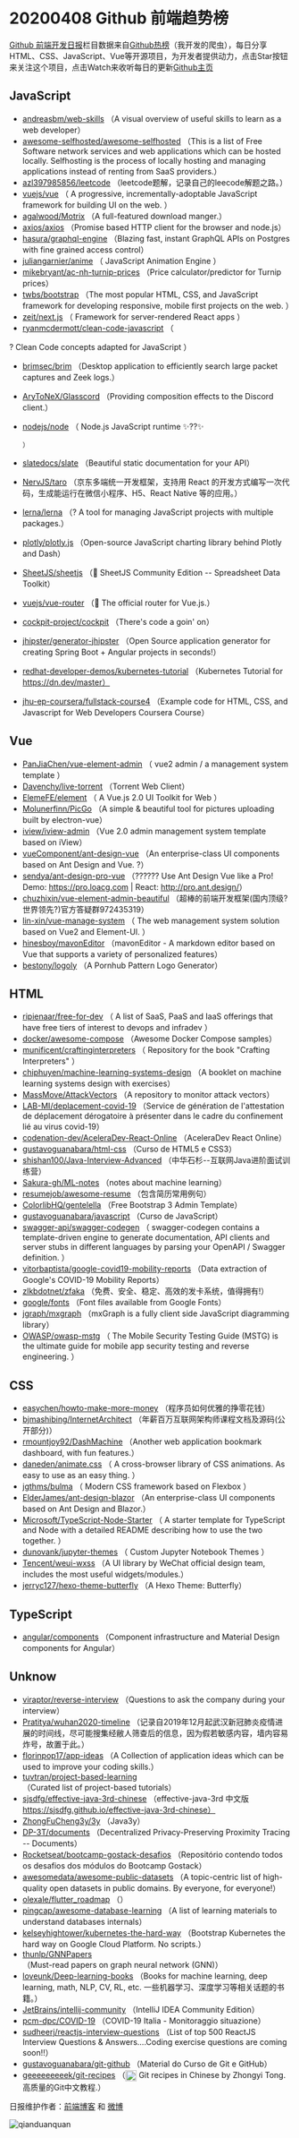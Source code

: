 # 20200408 Github 前端趋势榜

[Github 前端开发日报](https://qdkfweb.cn/c/news)栏目数据来自[Github热榜](https://github.qdkfweb.cn/)（我开发的爬虫），每日分享HTML、CSS、JavaScript、Vue等开源项目，为开发者提供动力，点击Star按钮来关注这个项目，点击Watch来收听每日的更新[Github主页](https://github.com/kujian/githubTrending)
## JavaScript

* [andreasbm/web-skills](https://github.com/andreasbm/web-skills) （A visual overview of useful skills to learn as a web developer）
* [awesome-selfhosted/awesome-selfhosted](https://github.com/awesome-selfhosted/awesome-selfhosted) （This is a list of Free Software network services and web applications which can be hosted locally. Selfhosting is the process of locally hosting and managing applications instead of renting from SaaS providers.）
* [azl397985856/leetcode](https://github.com/azl397985856/leetcode) （leetcode题解，记录自己的leecode解题之路。）
* [vuejs/vue](https://github.com/vuejs/vue) （
        A progressive, incrementally-adoptable JavaScript framework for building UI on the web.
      ）
* [agalwood/Motrix](https://github.com/agalwood/Motrix) （A full-featured download manger.）
* [axios/axios](https://github.com/axios/axios) （Promise based HTTP client for the browser and node.js）
* [hasura/graphql-engine](https://github.com/hasura/graphql-engine) （Blazing fast, instant GraphQL APIs on Postgres with fine grained access control）
* [juliangarnier/anime](https://github.com/juliangarnier/anime) （
        JavaScript Animation Engine
      ）
* [mikebryant/ac-nh-turnip-prices](https://github.com/mikebryant/ac-nh-turnip-prices) （Price calculator/predictor for Turnip prices）
* [twbs/bootstrap](https://github.com/twbs/bootstrap) （The most popular HTML, CSS, and JavaScript framework for developing responsive, mobile first projects on the web.
      ）
* [zeit/next.js](https://github.com/zeit/next.js) （
        Framework for server-rendered React apps
      ）
* [ryanmcdermott/clean-code-javascript](https://github.com/ryanmcdermott/clean-code-javascript) （
        
? Clean Code concepts adapted for JavaScript
      ）
* [brimsec/brim](https://github.com/brimsec/brim) （Desktop application to efficiently search large packet captures and Zeek logs.）
* [AryToNeX/Glasscord](https://github.com/AryToNeX/Glasscord) （Providing composition effects to the Discord client.）
* [nodejs/node](https://github.com/nodejs/node) （
        Node.js JavaScript runtime ✨??✨

      ）
* [slatedocs/slate](https://github.com/slatedocs/slate) （Beautiful static documentation for your API）
* [NervJS/taro](https://github.com/NervJS/taro) （京东多端统一开发框架，支持用 React 的开发方式编写一次代码，生成能运行在微信小程序、H5、React Native 等的应用。）
* [lerna/lerna](https://github.com/lerna/lerna) （? A tool for managing JavaScript projects with multiple packages.）
* [plotly/plotly.js](https://github.com/plotly/plotly.js) （Open-source JavaScript charting library behind Plotly and Dash）
* [SheetJS/sheetjs](https://github.com/SheetJS/sheetjs) （&#x1f4d7; SheetJS Community Edition -- Spreadsheet Data Toolkit）
* [vuejs/vue-router](https://github.com/vuejs/vue-router) （&#x1f6a6; The official router for Vue.js.）
* [cockpit-project/cockpit](https://github.com/cockpit-project/cockpit) （There's code a goin' on）
* [jhipster/generator-jhipster](https://github.com/jhipster/generator-jhipster) （Open Source application generator for creating Spring Boot + Angular projects in seconds!）
* [redhat-developer-demos/kubernetes-tutorial](https://github.com/redhat-developer-demos/kubernetes-tutorial) （Kubernetes Tutorial for https://dn.dev/master）
* [jhu-ep-coursera/fullstack-course4](https://github.com/jhu-ep-coursera/fullstack-course4) （Example code for HTML, CSS, and Javascript for Web Developers Coursera Course）

## Vue

* [PanJiaChen/vue-element-admin](https://github.com/PanJiaChen/vue-element-admin) （
        vue2 admin / a management system template
      ）
* [Davenchy/live-torrent](https://github.com/Davenchy/live-torrent) （Torrent Web Client）
* [ElemeFE/element](https://github.com/ElemeFE/element) （
        A Vue.js 2.0 UI Toolkit for Web
      ）
* [Molunerfinn/PicGo](https://github.com/Molunerfinn/PicGo) （A simple &amp; beautiful tool for pictures uploading built by electron-vue）
* [iview/iview-admin](https://github.com/iview/iview-admin) （Vue 2.0 admin management system template based on iView）
* [vueComponent/ant-design-vue](https://github.com/vueComponent/ant-design-vue) （An enterprise-class UI components based on Ant Design and Vue. ?）
* [sendya/ant-design-pro-vue](https://github.com/sendya/ant-design-pro-vue) （??&#x200d;???&#x200d;? Use Ant Design Vue like a Pro! Demo: <a href="https://pro.loacg.com" rel="nofollow">https://pro.loacg.com</a> | React: <a href="http://pro.ant.design/" rel="nofollow">http://pro.ant.design/</a>）
* [chuzhixin/vue-element-admin-beautiful](https://github.com/chuzhixin/vue-element-admin-beautiful) （超棒的前端开发框架(国内顶级?世界领先?)官方答疑群972435319）
* [lin-xin/vue-manage-system](https://github.com/lin-xin/vue-manage-system) （
        The web management system solution based on Vue2 and Element-UI.
      ）
* [hinesboy/mavonEditor](https://github.com/hinesboy/mavonEditor) （mavonEditor - A markdown editor based on Vue that supports a variety of personalized features）
* [bestony/logoly](https://github.com/bestony/logoly) （A Pornhub Pattern Logo Generator）

## HTML

* [ripienaar/free-for-dev](https://github.com/ripienaar/free-for-dev) （
        A list of SaaS, PaaS and IaaS offerings that have free tiers of interest to devops and infradev
      ）
* [docker/awesome-compose](https://github.com/docker/awesome-compose) （Awesome Docker Compose samples）
* [munificent/craftinginterpreters](https://github.com/munificent/craftinginterpreters) （
        Repository for the book "Crafting Interpreters"
      ）
* [chiphuyen/machine-learning-systems-design](https://github.com/chiphuyen/machine-learning-systems-design) （A booklet on machine learning systems design with exercises）
* [MassMove/AttackVectors](https://github.com/MassMove/AttackVectors) （A repository to monitor attack vectors）
* [LAB-MI/deplacement-covid-19](https://github.com/LAB-MI/deplacement-covid-19) （Service de génération de l'attestation de déplacement dérogatoire à présenter dans le cadre du confinement lié au virus covid-19）
* [codenation-dev/AceleraDev-React-Online](https://github.com/codenation-dev/AceleraDev-React-Online) （AceleraDev React Online）
* [gustavoguanabara/html-css](https://github.com/gustavoguanabara/html-css) （Curso de HTML5 e CSS3）
* [shishan100/Java-Interview-Advanced](https://github.com/shishan100/Java-Interview-Advanced) （中华石杉--互联网Java进阶面试训练营）
* [Sakura-gh/ML-notes](https://github.com/Sakura-gh/ML-notes) （notes about machine learning）
* [resumejob/awesome-resume](https://github.com/resumejob/awesome-resume) （包含简历常用例句）
* [ColorlibHQ/gentelella](https://github.com/ColorlibHQ/gentelella) （Free Bootstrap 3 Admin Template）
* [gustavoguanabara/javascript](https://github.com/gustavoguanabara/javascript) （Curso de JavaScript）
* [swagger-api/swagger-codegen](https://github.com/swagger-api/swagger-codegen) （
        swagger-codegen contains a template-driven engine to generate documentation, API clients and server stubs in different languages by parsing your OpenAPI / Swagger definition.
      ）
* [vitorbaptista/google-covid19-mobility-reports](https://github.com/vitorbaptista/google-covid19-mobility-reports) （Data extraction of Google's COVID-19 Mobility Reports）
* [zlkbdotnet/zfaka](https://github.com/zlkbdotnet/zfaka) （免费、安全、稳定、高效的发卡系统，值得拥有!）
* [google/fonts](https://github.com/google/fonts) （Font files available from Google Fonts）
* [jgraph/mxgraph](https://github.com/jgraph/mxgraph) （mxGraph is a fully client side JavaScript diagramming library）
* [OWASP/owasp-mstg](https://github.com/OWASP/owasp-mstg) （
         The Mobile Security Testing Guide (MSTG) is the ultimate guide for mobile app security testing and reverse engineering.
      ）

## CSS

* [easychen/howto-make-more-money](https://github.com/easychen/howto-make-more-money) （程序员如何优雅的挣零花钱）
* [bjmashibing/InternetArchitect](https://github.com/bjmashibing/InternetArchitect) （年薪百万互联网架构师课程文档及源码(公开部分)）
* [rmountjoy92/DashMachine](https://github.com/rmountjoy92/DashMachine) （Another web application bookmark dashboard, with fun features.）
* [daneden/animate.css](https://github.com/daneden/animate.css) （
        A cross-browser library of CSS animations. As easy to use as an easy thing.
      ）
* [jgthms/bulma](https://github.com/jgthms/bulma) （
        Modern CSS framework based on Flexbox
      ）
* [ElderJames/ant-design-blazor](https://github.com/ElderJames/ant-design-blazor) （An enterprise-class UI components based on Ant Design and Blazor.）
* [Microsoft/TypeScript-Node-Starter](https://github.com/Microsoft/TypeScript-Node-Starter) （
        A starter template for TypeScript and Node with a detailed README describing how to use the two together.
      ）
* [dunovank/jupyter-themes](https://github.com/dunovank/jupyter-themes) （
        Custom Jupyter Notebook Themes
      ）
* [Tencent/weui-wxss](https://github.com/Tencent/weui-wxss) （A UI library by WeChat official design team, includes the most useful widgets/modules.）
* [jerryc127/hexo-theme-butterfly](https://github.com/jerryc127/hexo-theme-butterfly) （A Hexo Theme: Butterfly）

## TypeScript

* [angular/components](https://github.com/angular/components) （Component infrastructure and Material Design components for Angular）

## Unknow

* [viraptor/reverse-interview](https://github.com/viraptor/reverse-interview) （Questions to ask the company during your interview）
* [Pratitya/wuhan2020-timeline](https://github.com/Pratitya/wuhan2020-timeline) （记录自2019年12月起武汉新冠肺炎疫情进展的时间线，尽可能搜集经敝人筛查后的信息，因为假若敏感内容，墙内容易炸号，故置于此。）
* [florinpop17/app-ideas](https://github.com/florinpop17/app-ideas) （A Collection of application ideas which can be used to improve your coding skills.）
* [tuvtran/project-based-learning](https://github.com/tuvtran/project-based-learning) （Curated list of project-based tutorials）
* [sjsdfg/effective-java-3rd-chinese](https://github.com/sjsdfg/effective-java-3rd-chinese) （effective-java-3rd 中文版 https://sjsdfg.github.io/effective-java-3rd-chinese）
* [ZhongFuCheng3y/3y](https://github.com/ZhongFuCheng3y/3y) （Java3y）
* [DP-3T/documents](https://github.com/DP-3T/documents) （Decentralized Privacy-Preserving Proximity Tracing -- Documents）
* [Rocketseat/bootcamp-gostack-desafios](https://github.com/Rocketseat/bootcamp-gostack-desafios) （Repositório contendo todos os desafios dos módulos do Bootcamp Gostack）
* [awesomedata/awesome-public-datasets](https://github.com/awesomedata/awesome-public-datasets) （A topic-centric list of high-quality open datasets in public domains. By everyone, for everyone!）
* [olexale/flutter_roadmap](https://github.com/olexale/flutter_roadmap) （）
* [pingcap/awesome-database-learning](https://github.com/pingcap/awesome-database-learning) （A list of learning materials to understand databases internals）
* [kelseyhightower/kubernetes-the-hard-way](https://github.com/kelseyhightower/kubernetes-the-hard-way) （Bootstrap Kubernetes the hard way on Google Cloud Platform. No scripts.）
* [thunlp/GNNPapers](https://github.com/thunlp/GNNPapers) （Must-read papers on graph neural network (GNN)）
* [loveunk/Deep-learning-books](https://github.com/loveunk/Deep-learning-books) （Books for machine learning, deep learning, math, NLP, CV, RL, etc. 一些机器学习、深度学习等相关话题的书籍。）
* [JetBrains/intellij-community](https://github.com/JetBrains/intellij-community) （IntelliJ IDEA Community Edition）
* [pcm-dpc/COVID-19](https://github.com/pcm-dpc/COVID-19) （COVID-19 Italia - Monitoraggio situazione）
* [sudheerj/reactjs-interview-questions](https://github.com/sudheerj/reactjs-interview-questions) （List of top 500 ReactJS Interview Questions &amp; Answers....Coding exercise questions are coming soon!!）
* [gustavoguanabara/git-github](https://github.com/gustavoguanabara/git-github) （Material do Curso de Git e GitHub）
* [geeeeeeeeek/git-recipes](https://github.com/geeeeeeeeek/git-recipes) （<img class="emoji" title=":octocat:" alt=":octocat:" src="https://assets-cdn.github.com/images/icons/emoji/octocat.png" height="20" width="20" align="absmiddle"> Git recipes in Chinese by Zhongyi Tong. 高质量的Git中文教程.）


日报维护作者：[前端博客](https://qdkfweb.cn/) 和 [微博](https://qdkfweb.cn/go/weibo)

![qianduanquan](https://user-images.githubusercontent.com/3055447/38468989-651132ac-3b80-11e8-8e6b-15122322a9d7.png)